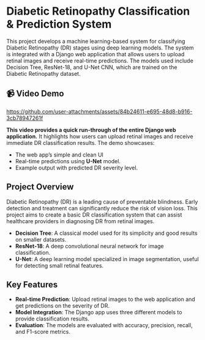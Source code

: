 # Diabetic Retinopathy Classification & Prediction System

This project develops a machine learning-based system for classifying Diabetic Retinopathy (DR) stages using deep learning models. The system is integrated with a Django web application that allows users to upload retinal images and receive real-time predictions. The models used include Decision Tree, ResNet-18, and U-Net CNN, which are trained on the Diabetic Retinopathy dataset.

## 📹 Video Demo

https://github.com/user-attachments/assets/84b24611-e695-48d8-b916-3cb78947261f

**This video provides a quick run-through of the entire Django web application.** It highlights how users can upload retinal images and receive immediate DR classification results. The demo showcases:
- The web app’s simple and clean UI
- Real-time predictions using **U-Net** model.
- Example output with predicted DR severity level.

## Project Overview

Diabetic Retinopathy (DR) is a leading cause of preventable blindness. Early detection and treatment can significantly reduce the risk of vision loss. This project aims to create a basic DR classification system that can assist healthcare providers in diagnosing DR from retinal images.

- **Decision Tree**: A classical model used for its simplicity and good results on smaller datasets.
- **ResNet-18**: A deep convolutional neural network for image classification.
- **U-Net**: A deep learning model specialized in image segmentation, useful for detecting small retinal features.

## Key Features

- **Real-time Prediction**: Upload retinal images to the web application and get predictions on the severity of DR.
- **Model Integration**: The Django app uses three different models to provide classification results.
- **Evaluation**: The models are evaluated with accuracy, precision, recall, and F1-score metrics.
